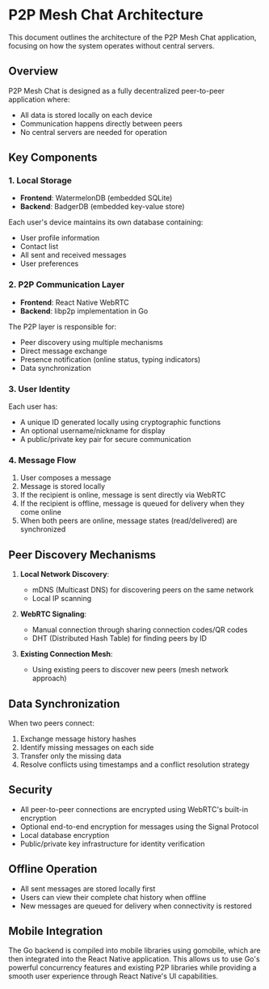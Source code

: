 # P2P Mesh Chat Architecture

This document outlines the architecture of the P2P Mesh Chat application, focusing on how the system operates without central servers.

## Overview

P2P Mesh Chat is designed as a fully decentralized peer-to-peer application where:

- All data is stored locally on each device
- Communication happens directly between peers
- No central servers are needed for operation

## Key Components

### 1. Local Storage

- **Frontend**: WatermelonDB (embedded SQLite)
- **Backend**: BadgerDB (embedded key-value store)

Each user's device maintains its own database containing:
- User profile information
- Contact list
- All sent and received messages
- User preferences

### 2. P2P Communication Layer

- **Frontend**: React Native WebRTC
- **Backend**: libp2p implementation in Go

The P2P layer is responsible for:
- Peer discovery using multiple mechanisms
- Direct message exchange
- Presence notification (online status, typing indicators)
- Data synchronization

### 3. User Identity

Each user has:
- A unique ID generated locally using cryptographic functions
- An optional username/nickname for display
- A public/private key pair for secure communication

### 4. Message Flow

1. User composes a message
2. Message is stored locally
3. If the recipient is online, message is sent directly via WebRTC
4. If the recipient is offline, message is queued for delivery when they come online
5. When both peers are online, message states (read/delivered) are synchronized

## Peer Discovery Mechanisms

1. **Local Network Discovery**:
   - mDNS (Multicast DNS) for discovering peers on the same network
   - Local IP scanning

2. **WebRTC Signaling**:
   - Manual connection through sharing connection codes/QR codes
   - DHT (Distributed Hash Table) for finding peers by ID

3. **Existing Connection Mesh**:
   - Using existing peers to discover new peers (mesh network approach)

## Data Synchronization

When two peers connect:

1. Exchange message history hashes
2. Identify missing messages on each side
3. Transfer only the missing data
4. Resolve conflicts using timestamps and a conflict resolution strategy

## Security

- All peer-to-peer connections are encrypted using WebRTC's built-in encryption
- Optional end-to-end encryption for messages using the Signal Protocol
- Local database encryption
- Public/private key infrastructure for identity verification

## Offline Operation

- All sent messages are stored locally first
- Users can view their complete chat history when offline
- New messages are queued for delivery when connectivity is restored

## Mobile Integration

The Go backend is compiled into mobile libraries using gomobile, which are then integrated into the React Native application. This allows us to use Go's powerful concurrency features and existing P2P libraries while providing a smooth user experience through React Native's UI capabilities.
